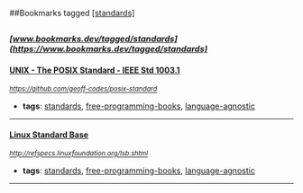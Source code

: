 ##Bookmarks tagged [[standards]](https://www.bookmarks.dev?q=[standards])

_<sup><sup>[www.bookmarks.dev/tagged/standards](https://www.bookmarks.dev/tagged/standards)</sup></sup>_
---
#### [UNIX - The POSIX Standard - IEEE Std 1003.1](https://github.com/geoff-codes/posix-standard)
_<sup>https://github.com/geoff-codes/posix-standard</sup>_

* **tags**: [standards](../tagged/standards.md), [free-programming-books](../tagged/free-programming-books.md), [language-agnostic](../tagged/language-agnostic.md)
---
#### [Linux Standard Base](http://refspecs.linuxfoundation.org/lsb.shtml)
_<sup>http://refspecs.linuxfoundation.org/lsb.shtml</sup>_

* **tags**: [standards](../tagged/standards.md), [free-programming-books](../tagged/free-programming-books.md), [language-agnostic](../tagged/language-agnostic.md)
---
